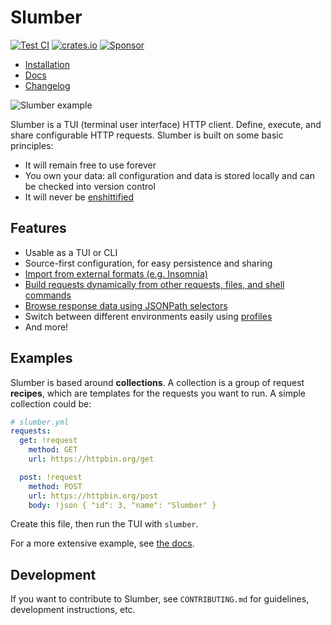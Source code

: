 # Slumber

[![Test CI](https://github.com/github/docs/actions/workflows/test.yml/badge.svg)](https://github.com/LucasPickering/slumber/actions)
[![crates.io](https://img.shields.io/crates/v/slumber.svg)](https://crates.io/crates/slumber)
[![Sponsor](https://img.shields.io/github/sponsors/LucasPickering?logo=github)](https://github.com/sponsors/LucasPickering)

- [Installation](https://slumber.lucaspickering.me/install.html)
- [Docs](https://slumber.lucaspickering.me/)
- [Changelog](https://github.com/lucasPickering/slumber/releases)

![Slumber example](./docs/src/images/demo.gif)

Slumber is a TUI (terminal user interface) HTTP client. Define, execute, and share configurable HTTP requests. Slumber is built on some basic principles:

- It will remain free to use forever
- You own your data: all configuration and data is stored locally and can be checked into version control
- It will never be [enshittified](https://en.wikipedia.org/wiki/Enshittification)

## Features

- Usable as a TUI or CLI
- Source-first configuration, for easy persistence and sharing
- [Import from external formats (e.g. Insomnia)](https://slumber.lucaspickering.me/user_guide/import.html)
- [Build requests dynamically from other requests, files, and shell commands](https://slumber.lucaspickering.me/user_guide/templates/index.html)
- [Browse response data using JSONPath selectors](https://slumber.lucaspickering.me/user_guide/tui/filter_query.html)
- Switch between different environments easily using [profiles](https://slumber.lucaspickering.me/api/request_collection/profile.html)
- And more!

## Examples

Slumber is based around **collections**. A collection is a group of request **recipes**, which are templates for the requests you want to run. A simple collection could be:

```yaml
# slumber.yml
requests:
  get: !request
    method: GET
    url: https://httpbin.org/get

  post: !request
    method: POST
    url: https://httpbin.org/post
    body: !json { "id": 3, "name": "Slumber" }
```

Create this file, then run the TUI with `slumber`.

For a more extensive example, see [the docs](https://slumber.lucaspickering.me/getting_started.html).

## Development

If you want to contribute to Slumber, see `CONTRIBUTING.md` for guidelines, development instructions, etc.

